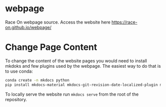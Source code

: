 # webpage
Race On webpage source. Access the website here https://race-on.github.io/webpage/

# Change Page Content

To change the content of the website pages you would need to install mkdoks and few plugins used by the webpage. The easiest way to do that is to use conda:

```bash
conda create -n mkdocs python
pip install mkdocs-material mkdocs-git-revision-date-localized-plugin mkdocs-awesome-pages-plugin
```

To locally serve the website run ```mkdocs serve``` from the root of the repository.
